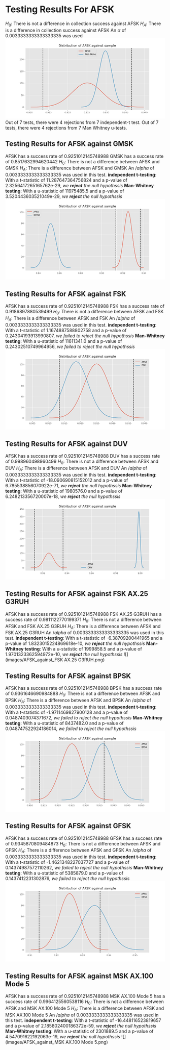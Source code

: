 # Testing Results For AFSK 
$H_{0}$: There is not a difference in collection success against AFSK 
$H_{A}$: There is a difference in collection success against AFSK
An $\alpha$ of 0.0033333333333333335 was used![](images/AFSK_against_all_SignalType.png) 
Out of 7 tests, there were 4 rejections from 7 independent-t test.
Out of 7 tests, there were 4 rejections from 7 Man Whitney u-tests.
## Testing Results for AFSK against GMSK 
AFSK has a success rate of 0.9251012145748988
GMSK has a success rate of 0.8517632994620442
$H_{0}$: There is not a difference between AFSK and GMSK
$H_{A}$: There is a difference between AFSK and GMSK
An $/alpha$ of 0.0033333333333333335 was used in this test.
__independent t-testing__: With a t-statistic of 11.287647364756824 and a p-value of 2.3256417265165762e-29, _we **reject** the null hypothssis_
__Man-Whitney testing__: With a u-statistic of 11975485.5 and a p-value of 3.520443603521049e-29, _we **reject** the null hypothssis_
![](images/AFSK_against_GMSK.png) 
## Testing Results for AFSK against FSK 
AFSK has a success rate of 0.9251012145748988
FSK has a success rate of 0.9186897880539499
$H_{0}$: There is not a difference between AFSK and FSK
$H_{A}$: There is a difference between AFSK and FSK
An $/alpha$ of 0.0033333333333333335 was used in this test.
__independent t-testing__: With a t-statistic of 1.1674887588802758 and a p-value of 0.24304193913990807, _we failed to reject the null hypothssis_
__Man-Whitney testing__: With a u-statistic of 11611341.0 and a p-value of 0.24302510749964956, _we failed to reject the null hypothssis_
![](images/AFSK_against_FSK.png) 
## Testing Results for AFSK against DUV 
AFSK has a success rate of 0.9251012145748988
DUV has a success rate of 0.998960498960499
$H_{0}$: There is not a difference between AFSK and DUV
$H_{A}$: There is a difference between AFSK and DUV
An $/alpha$ of 0.0033333333333333335 was used in this test.
__independent t-testing__: With a t-statistic of -18.090690815152012 and a p-value of 6.785538856070922e-71, _we **reject** the null hypothssis_
__Man-Whitney testing__: With a u-statistic of 1980576.0 and a p-value of 6.248213356720007e-18, _we **reject** the null hypothssis_
![](images/AFSK_against_DUV.png) 
## Testing Results for AFSK against FSK AX.25 G3RUH 
AFSK has a success rate of 0.9251012145748988
FSK AX.25 G3RUH has a success rate of 0.9811122770199371
$H_{0}$: There is not a difference between AFSK and FSK AX.25 G3RUH
$H_{A}$: There is a difference between AFSK and FSK AX.25 G3RUH
An $/alpha$ of 0.0033333333333333335 was used in this test.
__independent t-testing__: With a t-statistic of -6.38709200441965 and a p-value of 1.8323015224869618e-10, _we **reject** the null hypothssis_
__Man-Whitney testing__: With a u-statistic of 1999858.5 and a p-value of 1.9701323362594972e-10, _we **reject** the null hypothssis_
![](images/AFSK_against_FSK AX.25 G3RUH.png) 
## Testing Results for AFSK against BPSK 
AFSK has a success rate of 0.9251012145748988
BPSK has a success rate of 0.9361646690984888
$H_{0}$: There is not a difference between AFSK and BPSK
$H_{A}$: There is a difference between AFSK and BPSK
An $/alpha$ of 0.0033333333333333335 was used in this test.
__independent t-testing__: With a t-statistic of -1.9711469827900128 and a p-value of 0.0487403074371672, _we failed to reject the null hypothssis_
__Man-Whitney testing__: With a u-statistic of 8437482.0 and a p-value of 0.048747522924186014, _we failed to reject the null hypothssis_
![](images/AFSK_against_BPSK.png) 
## Testing Results for AFSK against GFSK 
AFSK has a success rate of 0.9251012145748988
GFSK has a success rate of 0.9345870809484873
$H_{0}$: There is not a difference between AFSK and GFSK
$H_{A}$: There is a difference between AFSK and GFSK
An $/alpha$ of 0.0033333333333333335 was used in this test.
__independent t-testing__: With a t-statistic of -1.4621348227037727 and a p-value of 0.14374987572110262, _we failed to reject the null hypothssis_
__Man-Whitney testing__: With a u-statistic of 5385879.0 and a p-value of 0.1437412231302876, _we failed to reject the null hypothssis_
![](images/AFSK_against_GFSK.png) 
## Testing Results for AFSK against MSK AX.100 Mode 5 
AFSK has a success rate of 0.9251012145748988
MSK AX.100 Mode 5 has a success rate of 0.9964125560538116
$H_{0}$: There is not a difference between AFSK and MSK AX.100 Mode 5
$H_{A}$: There is a difference between AFSK and MSK AX.100 Mode 5
An $/alpha$ of 0.0033333333333333335 was used in this test.
__independent t-testing__: With a t-statistic of -16.448116523819657 and a p-value of 2.185802400186372e-59, _we **reject** the null hypothssis_
__Man-Whitney testing__: With a u-statistic of 2301889.5 and a p-value of 4.547091622192063e-19, _we **reject** the null hypothssis_
![](images/AFSK_against_MSK AX.100 Mode 5.png) 
